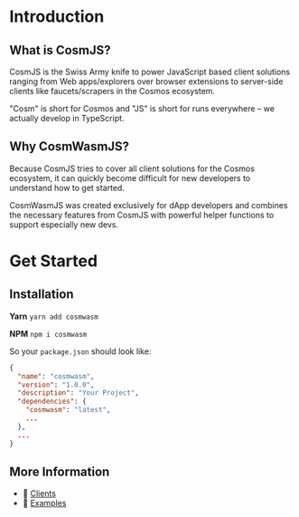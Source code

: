 # Introduction

## What is CosmJS?
CosmJS is the Swiss Army knife to power JavaScript based client solutions ranging from Web apps/explorers over browser extensions to server-side clients like faucets/scrapers in the Cosmos ecosystem.

"Cosm" is short for Cosmos and "JS" is short for runs everywhere – we actually develop in TypeScript.

## Why CosmWasmJS?
Because CosmJS tries to cover all client solutions for the Cosmos ecosystem, it can quickly become difficult for new developers to understand how to get started.

CosmWasmJS was created exclusively for dApp developers and combines the necessary features from CosmJS with powerful helper functions to support especially new devs.

# Get Started

## Installation

**Yarn**
`yarn add cosmwasm`

**NPM**
`npm i cosmwasm`

So your `package.json` should look like:

```json
{
  "name": "cosmwasm",
  "version": "1.0.0",
  "description": "Your Project",
  "dependencies": {
    "cosmwasm": "latest",
    ...
  },
  ...
}

```
## More Information

- 🔗 [Clients](/docs/clients.md)
- 🔗 [Examples](/docs/examples/overview.md)